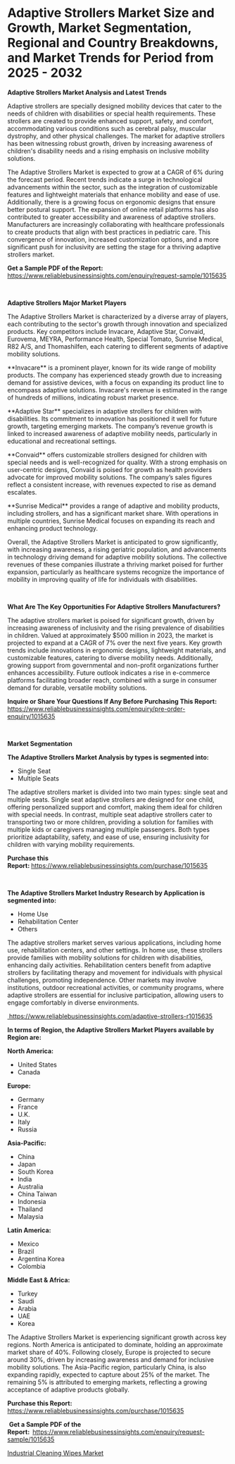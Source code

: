 <p><h1>Adaptive Strollers Market Size and Growth, Market Segmentation, Regional and Country Breakdowns, and Market Trends for Period from 2025 -  2032</h1></p><p><strong>Adaptive Strollers Market Analysis and Latest Trends</strong></p>
<p><p>Adaptive strollers are specially designed mobility devices that cater to the needs of children with disabilities or special health requirements. These strollers are created to provide enhanced support, safety, and comfort, accommodating various conditions such as cerebral palsy, muscular dystrophy, and other physical challenges. The market for adaptive strollers has been witnessing robust growth, driven by increasing awareness of children's disability needs and a rising emphasis on inclusive mobility solutions.</p><p>The Adaptive Strollers Market is expected to grow at a CAGR of 6% during the forecast period. Recent trends indicate a surge in technological advancements within the sector, such as the integration of customizable features and lightweight materials that enhance mobility and ease of use. Additionally, there is a growing focus on ergonomic designs that ensure better postural support. The expansion of online retail platforms has also contributed to greater accessibility and awareness of adaptive strollers. Manufacturers are increasingly collaborating with healthcare professionals to create products that align with best practices in pediatric care. This convergence of innovation, increased customization options, and a more significant push for inclusivity are setting the stage for a thriving adaptive strollers market.</p></p>
<p><strong>Get a Sample PDF of the Report:&nbsp;</strong> <a href="https://www.reliablebusinessinsights.com/enquiry/request-sample/1015635?utm_campaign=2099&utm_medium=2&utm_source=Github&utm_content=ia&utm_term=08022025&utm_id=adaptive-strollers">https://www.reliablebusinessinsights.com/enquiry/request-sample/1015635</a></p>
<p>&nbsp;</p>
<p><strong>Adaptive Strollers Major Market Players</strong></p>
<p><p>The Adaptive Strollers Market is characterized by a diverse array of players, each contributing to the sector's growth through innovation and specialized products. Key competitors include Invacare, Adaptive Star, Convaid, Eurovema, MEYRA, Performance Health, Special Tomato, Sunrise Medical, R82 A/S, and Thomashilfen, each catering to different segments of adaptive mobility solutions.</p><p>**Invacare** is a prominent player, known for its wide range of mobility products. The company has experienced steady growth due to increasing demand for assistive devices, with a focus on expanding its product line to encompass adaptive solutions. Invacare's revenue is estimated in the range of hundreds of millions, indicating robust market presence.</p><p>**Adaptive Star** specializes in adaptive strollers for children with disabilities. Its commitment to innovation has positioned it well for future growth, targeting emerging markets. The company’s revenue growth is linked to increased awareness of adaptive mobility needs, particularly in educational and recreational settings.</p><p>**Convaid** offers customizable strollers designed for children with special needs and is well-recognized for quality. With a strong emphasis on user-centric designs, Convaid is poised for growth as health providers advocate for improved mobility solutions. The company’s sales figures reflect a consistent increase, with revenues expected to rise as demand escalates.</p><p>**Sunrise Medical** provides a range of adaptive and mobility products, including strollers, and has a significant market share. With operations in multiple countries, Sunrise Medical focuses on expanding its reach and enhancing product technology.</p><p>Overall, the Adaptive Strollers Market is anticipated to grow significantly, with increasing awareness, a rising geriatric population, and advancements in technology driving demand for adaptive mobility solutions. The collective revenues of these companies illustrate a thriving market poised for further expansion, particularly as healthcare systems recognize the importance of mobility in improving quality of life for individuals with disabilities.</p></p>
<p>&nbsp;</p>
<p><strong>What Are The Key Opportunities For Adaptive Strollers Manufacturers?</strong></p>
<p><p>The adaptive strollers market is poised for significant growth, driven by increasing awareness of inclusivity and the rising prevalence of disabilities in children. Valued at approximately $500 million in 2023, the market is projected to expand at a CAGR of 7% over the next five years. Key growth trends include innovations in ergonomic designs, lightweight materials, and customizable features, catering to diverse mobility needs. Additionally, growing support from governmental and non-profit organizations further enhances accessibility. Future outlook indicates a rise in e-commerce platforms facilitating broader reach, combined with a surge in consumer demand for durable, versatile mobility solutions.</p></p>
<p><strong>Inquire or Share Your Questions If Any Before Purchasing This Report:</strong> <a href="https://www.reliablebusinessinsights.com/enquiry/pre-order-enquiry/1015635?utm_campaign=2099&utm_medium=2&utm_source=Github&utm_content=ia&utm_term=08022025&utm_id=adaptive-strollers">https://www.reliablebusinessinsights.com/enquiry/pre-order-enquiry/1015635</a></p>
<p>&nbsp;</p>
<p><strong>Market Segmentation</strong></p>
<p><strong>The Adaptive Strollers Market Analysis by types is segmented into:</strong></p>
<p><ul><li>Single Seat</li><li>Multiple Seats</li></ul></p>
<p><p>The adaptive strollers market is divided into two main types: single seat and multiple seats. Single seat adaptive strollers are designed for one child, offering personalized support and comfort, making them ideal for children with special needs. In contrast, multiple seat adaptive strollers cater to transporting two or more children, providing a solution for families with multiple kids or caregivers managing multiple passengers. Both types prioritize adaptability, safety, and ease of use, ensuring inclusivity for children with varying mobility requirements.</p></p>
<p><strong>Purchase this Report:&nbsp;</strong><a href="https://www.reliablebusinessinsights.com/purchase/1015635?utm_campaign=2099&utm_medium=2&utm_source=Github&utm_content=ia&utm_term=08022025&utm_id=adaptive-strollers">https://www.reliablebusinessinsights.com/purchase/1015635</a></p>
<p>&nbsp;</p>
<p><strong>The Adaptive Strollers Market Industry Research by Application is segmented into:</strong></p>
<p><ul><li>Home Use</li><li>Rehabilitation Center</li><li>Others</li></ul></p>
<p><p>The adaptive strollers market serves various applications, including home use, rehabilitation centers, and other settings. In home use, these strollers provide families with mobility solutions for children with disabilities, enhancing daily activities. Rehabilitation centers benefit from adaptive strollers by facilitating therapy and movement for individuals with physical challenges, promoting independence. Other markets may involve institutions, outdoor recreational activities, or community programs, where adaptive strollers are essential for inclusive participation, allowing users to engage comfortably in diverse environments.</p></p>
<p><a href="https://www.reliablebusinessinsights.com/adaptive-strollers-r1015635?utm_campaign=2099&utm_medium=2&utm_source=Github&utm_content=ia&utm_term=08022025&utm_id=adaptive-strollers">&nbsp;https://www.reliablebusinessinsights.com/adaptive-strollers-r1015635</a></p>
<p><strong>In terms of Region, the Adaptive Strollers Market Players available by Region are:</strong></p>
<p>
    <p> <strong> North America: </strong>
        <ul>
            <li>United States</li>
            <li>Canada</li>
        </ul>
        </p> 
    <p> <strong> Europe: </strong>
        <ul>
            <li>Germany</li>
            <li>France</li>
            <li>U.K.</li>
            <li>Italy</li>
            <li>Russia</li>
        </ul>
        </p> 
    <p> <strong> Asia-Pacific: </strong>
        <ul>
            <li>China</li>
            <li>Japan</li>
            <li>South Korea</li>
            <li>India</li>
            <li>Australia</li>
            <li>China Taiwan</li>
            <li>Indonesia</li>
            <li>Thailand</li>
            <li>Malaysia</li>
        </ul>
        </p> 
    <p> <strong> Latin America: </strong>
        <ul>
            <li>Mexico</li>
            <li>Brazil</li>
            <li>Argentina Korea</li>
            <li>Colombia</li>
        </ul>
        </p> 
    <p> <strong> Middle East & Africa: </strong>
        <ul>
            <li>Turkey</li>
            <li>Saudi</li>
            <li>Arabia</li>
            <li>UAE</li>
            <li>Korea</li>
        </ul>
    </p>
    </p>
<p><p>The Adaptive Strollers Market is experiencing significant growth across key regions. North America is anticipated to dominate, holding an approximate market share of 40%. Following closely, Europe is projected to secure around 30%, driven by increasing awareness and demand for inclusive mobility solutions. The Asia-Pacific region, particularly China, is also expanding rapidly, expected to capture about 25% of the market. The remaining 5% is attributed to emerging markets, reflecting a growing acceptance of adaptive products globally.</p></p>
<p><strong>Purchase this Report: </strong><a href="https://www.reliablebusinessinsights.com/purchase/1015635?utm_campaign=2099&utm_medium=2&utm_source=Github&utm_content=ia&utm_term=08022025&utm_id=adaptive-strollers">https://www.reliablebusinessinsights.com/purchase/1015635</a></p>
<p>&nbsp;<strong>Get a Sample PDF of the Report:&nbsp;&nbsp;</strong><a href="https://www.reliablebusinessinsights.com/enquiry/request-sample/1015635?utm_campaign=2099&utm_medium=2&utm_source=Github&utm_content=ia&utm_term=08022025&utm_id=adaptive-strollers">https://www.reliablebusinessinsights.com/enquiry/request-sample/1015635</a></p>
<p><strong></strong></p>
<p><p><a href="https://github.com/NargisHussain432/Market-Research-Report-List-1/blob/main/industrial-cleaning-wipes-market.md?utm_campaign=2099&utm_medium=2&utm_source=Github&utm_content=ia&utm_term=08022025&utm_id=adaptive-strollers">Industrial Cleaning Wipes Market</a></p></p>